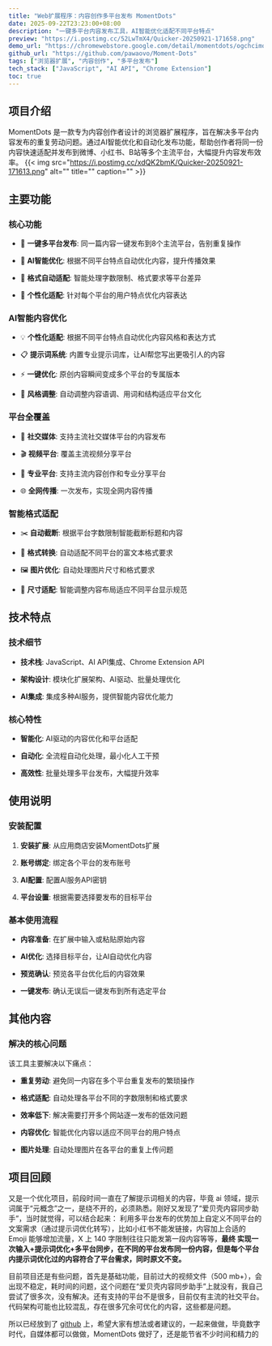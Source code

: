 ```yaml
---
title: "Web扩展程序：内容创作多平台发布 MomentDots"
date: 2025-09-22T23:23:00+08:00
description: "一键多平台内容发布工具，AI智能优化适配不同平台特点"
preview: "https://i.postimg.cc/52LwTmX4/Quicker-20250921-171658.png"
demo_url: "https://chromewebstore.google.com/detail/momentdots/ogchcimonfilgachbmfkhbglomikbcfe?hl=zh-CN"
github_url: "https://github.com/pawaovo/Moment-Dots"
tags: ["浏览器扩展", "内容创作", "多平台发布"]
tech_stack: ["JavaScript", "AI API", "Chrome Extension"]
toc: true
---
```


## 项目介绍

  

MomentDots 是一款专为内容创作者设计的浏览器扩展程序，旨在解决多平台内容发布的重复劳动问题。通过AI智能优化和自动化发布功能，帮助创作者将同一份内容快速适配并发布到微博、小红书、B站等多个主流平台，大幅提升内容发布效率。
{{< img src="https://i.postimg.cc/xdQK2bmK/Quicker-20250921-171613.png" alt="" title="" caption="" >}}
  

## 主要功能

  

### 核心功能

  

- 🚀 **一键多平台发布**: 同一篇内容一键发布到8个主流平台，告别重复操作

  

- 🤖 **AI智能优化**: 根据不同平台特点自动优化内容，提升传播效果

  

- 📝 **格式自动适配**: 智能处理字数限制、格式要求等平台差异

  

- 🎯 **个性化适配**: 针对每个平台的用户特点优化内容表达

  

### AI智能内容优化

  

- 💡 **个性化适配**: 根据不同平台特点自动优化内容风格和表达方式

  

- 📋 **提示词系统**: 内置专业提示词库，让AI帮您写出更吸引人的内容

  

- ⚡ **一键优化**: 原创内容瞬间变成多个平台的专属版本

  

- 🎨 **风格调整**: 自动调整内容语调、用词和结构适应平台文化

  

### 平台全覆盖

  

- 📱 **社交媒体**: 支持主流社交媒体平台的内容发布

  

- 🎬 **视频平台**: 覆盖主流视频分享平台

  

- 💼 **专业平台**: 支持主流内容创作和专业分享平台

  

- 🌐 **全网传播**: 一次发布，实现全网内容传播

  

### 智能格式适配

  

- ✂️ **自动截断**: 根据平台字数限制智能截断标题和内容

  

- 🔄 **格式转换**: 自动适配不同平台的富文本格式要求

  

- 🖼️ **图片优化**: 自动处理图片尺寸和格式要求

  

- 📐 **尺寸适配**: 智能调整内容布局适应不同平台显示规范

  

## 技术特点

  

### 技术细节

  

- **技术栈**: JavaScript、AI API集成、Chrome Extension API

  

- **架构设计**: 模块化扩展架构、AI驱动、批量处理优化

  

- **AI集成**: 集成多种AI服务，提供智能内容优化能力

  

### 核心特性

  

- **智能化**: AI驱动的内容优化和平台适配

  

- **自动化**: 全流程自动化处理，最小化人工干预

  

- **高效性**: 批量处理多平台发布，大幅提升效率

  

## 使用说明

  

### 安装配置

  

1. **安装扩展**: 从应用商店安装MomentDots扩展

  

2. **账号绑定**: 绑定各个平台的发布账号

  

3. **AI配置**: 配置AI服务API密钥

  

4. **平台设置**: 根据需要选择要发布的目标平台

  

### 基本使用流程

  

- **内容准备**: 在扩展中输入或粘贴原始内容

  

- **AI优化**: 选择目标平台，让AI自动优化内容

  

- **预览确认**: 预览各平台优化后的内容效果

  

- **一键发布**: 确认无误后一键发布到所有选定平台

  

  

## 其他内容
  

### 解决的核心问题

  

该工具主要解决以下痛点：

  

- **重复劳动**: 避免同一内容在多个平台重复发布的繁琐操作

- **格式适配**: 自动处理各平台不同的字数限制和格式要求

- **效率低下**: 解决需要打开多个网站逐一发布的低效问题

- **内容优化**: 智能优化内容以适应不同平台的用户特点

- **图片处理**: 自动处理图片在各平台的重复上传问题

  

## 项目回顾



又是一个优化项目，前段时间一直在了解提示词相关的内容，毕竟 ai 领域，提示词属于“元概念”之一，是绕不开的，必须熟悉。刚好又发现了“爱贝壳内容同步助手”，当时就觉得，可以结合起来：
利用多平台发布的优势加上自定义不同平台的文案需求（通过提示词优化转写），比如小红书不能发链接，内容加上合适的 Emoji 能够增加流量，X 上 140 字限制往往只能发第一段内容等等，**最终
实现一次输入+提示词优化+多平台同步，在不同的平台发布同一份内容，但是每个平台内提示词优化过的内容符合了平台需求，同时原文不变。**

目前项目还是有些问题，首先是基础功能，目前过大的视频文件（500 mb+），会出现不稳定，耗时间的问题，这个问题在“爱贝壳内容同步助手”上就没有，我自己尝试了很多次，没有解决。还有支持的平台不是很多，目前仅有主流的社交平台。代码架构可能也比较混乱，存在很多冗余可优化的内容，这些都是问题。

所以已经放到了 [github](https://github.com/pawaovo/Moment-Dots) 上，希望大家有想法或者建议的，一起来做做，毕竟数字时代，自媒体都可以做做，MomentDots 做好了，还是能节省不少时间和精力的
